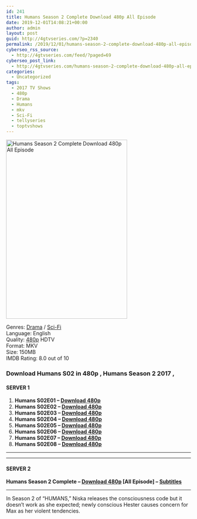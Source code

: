```yaml
---
id: 241
title: Humans Season 2 Complete Download 480p All Episode
date: 2019-12-01T14:08:21+00:00
author: admin
layout: post
guid: http://4gtvseries.com/?p=2340
permalink: /2019/12/01/humans-season-2-complete-download-480p-all-episode/
cyberseo_rss_source:
  - http://4gtvseries.com/feed/?paged=69
cyberseo_post_link:
  - http://4gtvseries.com/humans-season-2-complete-download-480p-all-episode/
categories:
  - Uncategorized
tags:
  - 2017 TV Shows
  - 480p
  - Drama
  - Humans
  - mkv
  - Sci-Fi
  - tellyseries
  - toptvshows
---
```

<img loading="lazy" class="aligncenter" src="https://2.bp.blogspot.com/-gLe_TnWkAjQ/XePIoYtj0uI/AAAAAAAAAV8/1QLmg1oGyoc6F55hCPw8tUE5uRMJqMgjwCK4BGAYYCw/s1600/Humans%2BSeason%2B2.jpg" alt="Humans Season 2 Complete Download 480p All Episode" width="330" height="488" />

Genres:&nbsp;<a href="http://4gtvseries.com/tag/drama/" data-wpel-link="internal">Drama</a> / <a href="http://4gtvseries.com/tag/sci-fi/" data-wpel-link="internal">Sci-Fi</a>  
Language: English  
Quality:&nbsp;<a href="http://4gtvseries.com/tag/480p/" data-wpel-link="internal">480p</a>&nbsp;HDTV  
Format: MKV  
Size: 150MB  
IMDB Rating: 8.0 out of 10

### **Download Humans S02 in 480p , Humans Season 2 2017 ,&nbsp;**

#### <span><strong>SERVER 1</strong></span>

  1. **Humans S02E01 – <a href="http://slink.dl480p.xyz/rBXveA" data-wpel-link="external" target="_blank" rel="nofollow external noopener noreferrer" class="wpel-icon-left"><i class="wpel-icon fa fa-download" aria-hidden="true"></i>Download 480p</a>**
  2. **Humans S02E02 – <a href="http://slink.dl480p.xyz/kQEyB" data-wpel-link="external" target="_blank" rel="nofollow external noopener noreferrer" class="wpel-icon-left"><i class="wpel-icon fa fa-download" aria-hidden="true"></i>Download 480p</a>**
  3. **Humans S02E03 – <a href="http://slink.dl480p.xyz/gWfMgQG5" data-wpel-link="external" target="_blank" rel="nofollow external noopener noreferrer" class="wpel-icon-left"><i class="wpel-icon fa fa-download" aria-hidden="true"></i>Download 480p</a>**
  4. **Humans S02E04 – <a href="http://slink.dl480p.xyz/xY3XM" data-wpel-link="external" target="_blank" rel="nofollow external noopener noreferrer" class="wpel-icon-left"><i class="wpel-icon fa fa-download" aria-hidden="true"></i>Download 480p</a>**
  5. **Humans S02E05 – <a href="http://slink.dl480p.xyz/kyqt3" data-wpel-link="external" target="_blank" rel="nofollow external noopener noreferrer" class="wpel-icon-left"><i class="wpel-icon fa fa-download" aria-hidden="true"></i>Download 480p</a>**
  6. **Humans S02E06 – <a href="http://slink.dl480p.xyz/IvN4iLa" data-wpel-link="external" target="_blank" rel="nofollow external noopener noreferrer" class="wpel-icon-left"><i class="wpel-icon fa fa-download" aria-hidden="true"></i>Download 480p</a>**
  7. **Humans S02E07 – <a href="http://slink.dl480p.xyz/iovqc" data-wpel-link="external" target="_blank" rel="nofollow external noopener noreferrer" class="wpel-icon-left"><i class="wpel-icon fa fa-download" aria-hidden="true"></i>Download 480p</a>**
  8. **Humans S02E08 – <a href="http://slink.dl480p.xyz/4eg14" data-wpel-link="external" target="_blank" rel="nofollow external noopener noreferrer" class="wpel-icon-left"><i class="wpel-icon fa fa-download" aria-hidden="true"></i>Download 480p</a>**

* * *

* * *

#### <span><strong>SERVER 2</strong></span>

**Humans Season 2 Complete – <a href="http://dl480p.xyz/2357/" data-wpel-link="external" target="_blank" rel="nofollow external noopener noreferrer" class="wpel-icon-left"><i class="wpel-icon fa fa-download" aria-hidden="true"></i>Download 480p</a> [All Episode] – <a href="https://subscene.com/subtitles/humans-second-season" data-wpel-link="external" target="_blank" rel="nofollow external noopener noreferrer" class="wpel-icon-left"><i class="wpel-icon fa fa-download" aria-hidden="true"></i>Subtitles</a>**

* * *

In Season 2 of “HUMANS,” Niska releases the consciousness code but it doesn’t work as she expected; newly conscious Hester causes concern for Max as her violent tendencies.

<div align="center">
</div>